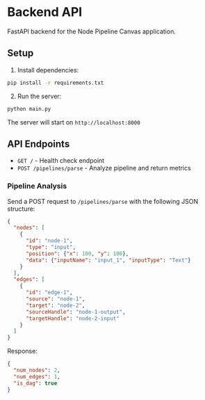 
# Backend API

FastAPI backend for the Node Pipeline Canvas application.

## Setup

1. Install dependencies:
```bash
pip install -r requirements.txt
```

2. Run the server:
```bash
python main.py
```

The server will start on `http://localhost:8000`

## API Endpoints

- `GET /` - Health check endpoint
- `POST /pipelines/parse` - Analyze pipeline and return metrics

### Pipeline Analysis

Send a POST request to `/pipelines/parse` with the following JSON structure:

```json
{
  "nodes": [
    {
      "id": "node-1",
      "type": "input",
      "position": {"x": 100, "y": 100},
      "data": {"inputName": "input_1", "inputType": "Text"}
    }
  ],
  "edges": [
    {
      "id": "edge-1",
      "source": "node-1",
      "target": "node-2",
      "sourceHandle": "node-1-output",
      "targetHandle": "node-2-input"
    }
  ]
}
```

Response:
```json
{
  "num_nodes": 2,
  "num_edges": 1,
  "is_dag": true
}
```
